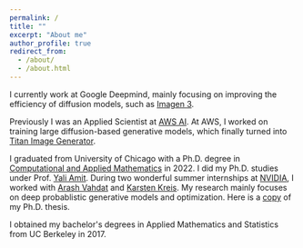 ```yaml
---
permalink: /
title: ""
excerpt: "About me"
author_profile: true
redirect_from: 
  - /about/
  - /about.html
---
```

I currently work at Google Deepmind, mainly focusing on improving the efficiency of diffusion models, such as [Imagen 3](https://deepmind.google/technologies/imagen-3/).

Previously I was an Applied Scientist at [AWS AI](https://aws.amazon.com/ai/). At AWS, I worked on training large diffusion-based generative models, which finally turned into [Titan Image Generator](https://aws.amazon.com/bedrock/titan/).

I graduated from University of Chicago with a Ph.D. degree in [Computational and Applied Mathematics](https://cam.uchicago.edu) in 2022. I did my Ph.D. studies under Prof. [Yali Amit](https://galton.uchicago.edu/~amit/). During two wonderful summer internships at [NVIDIA](https://www.nvidia.com/en-us/research/), I worked with [Arash Vahdat](http://latentspace.cc/arash_vahdat/) and [Karsten Kreis](https://karstenkreis.github.io/). My research mainly focuses on deep probablistic generative models and optimization. Here is a [copy](https://knowledge.uchicago.edu/record/3954) of my Ph.D. thesis. <br>

I obtained my bachelor's degrees in Applied Mathematics and Statistics from UC Berkeley in 2017. <br>



